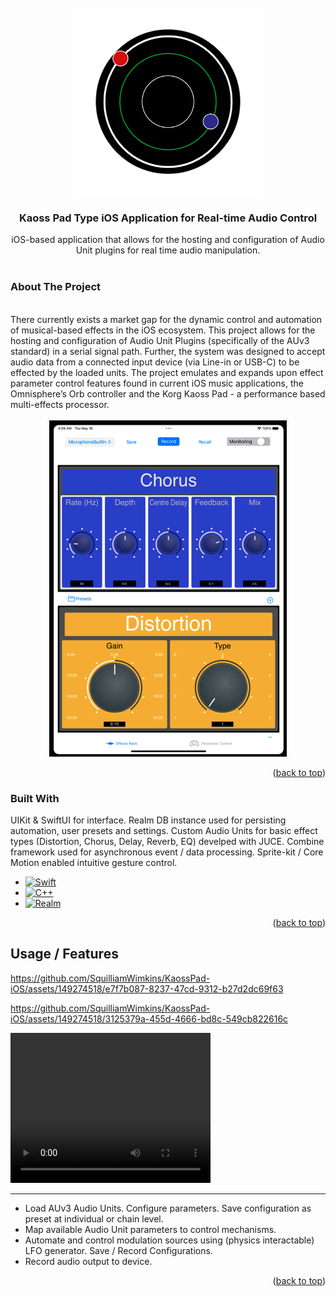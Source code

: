 <!-- PROJECT LOGO -->
<br />
<div align="center">
  <a href="https://github.com/SquilliamWimkins/KaossPad-iOS/">
    <img src="images/logo.png" alt="Logo" width="300" height="300">
  </a>

<h3 align="center">Kaoss Pad Type iOS Application for Real-time Audio Control</h3>

  <p align="center">
    iOS-based application that allows for the hosting and configuration of Audio Unit plugins for real time audio manipulation.
    <br />
    <br />
  </p>
</div>
<!-- ABOUT THE PROJECT -->

### About The Project

<br />
There currently exists a market gap for the dynamic control and automation of musical-based effects in the iOS ecosystem. This project allows for the hosting and configuration of Audio Unit Plugins (specifically of the AUv3 standard) in a serial signal path. Further, the system was designed to accept audio data from a connected input device (via Line-in or USB-C) to be effected by the loaded units. The project emulates and expands upon effect parameter control features found in current iOS music applications, the Omnisphere’s Orb controller and the Korg Kaoss Pad - a performance based multi-effects processor.

<br />



<br />
<div class="parent_div" style="text-align:center;">
    <img class=" img-rounded" src="images/auHosting.png" alt="logo" width="380" >   
</div>

<p align="right">(<a href="#readme-top">back to top</a>)</p>


### Built With

UIKit & SwiftUI for interface. Realm DB instance used for persisting automation, user presets and settings. Custom Audio Units for basic effect types (Distortion, Chorus, Delay, Reverb, EQ) develped with JUCE. Combine framework used for asynchronous event / data processing. Sprite-kit / Core Motion enabled intuitive gesture control.

* [![Swift][Swift.js]][Swift-url]
* [![C++][Cplusplus.js]][Cplusplus-url]
* [![Realm][Realm.js]][Realm-url]


<p align="right">(<a href="#readme-top">back to top</a>)</p>

<!-- USAGE EXAMPLES -->
## Usage / Features



https://github.com/SquilliamWimkins/KaossPad-iOS/assets/149274518/e7f7b087-8237-47cd-9312-b27d2dc69f63


https://github.com/SquilliamWimkins/KaossPad-iOS/assets/149274518/3125379a-455d-4666-bd8c-549cb822616c



<video width="320" height="240" controls>
  <source src="images/AUHost-3 copy.mp4" type="video/mp4">
</video>

___

- Load AUv3 Audio Units. Configure parameters. Save configuration as preset at individual or chain level.
- Map available Audio Unit parameters to control mechanisms.
- Automate and control modulation sources using (physics interactable) LFO generator. Save / Record Configurations.
- Record audio output to device.


<p align="right">(<a href="#readme-top">back to top</a>)</p>


<!-- MARKDOWN LINKS & IMAGES -->
<!-- https://www.markdownguide.org/basic-syntax/#reference-style-links -->
[product-screenshot1]: images/screenshot1.png
[Swift.js]: https://img.shields.io/badge/Swift-FA7343?style=for-the-badge&logo=swift&logoColor=white
[Swift-url]: https://www.apple.com/uk/swift/
[Cplusplus.js]: https://img.shields.io/badge/C%2B%2B-00599C?style=for-the-badge&logo=c%2B%2B&logoColor=white
[Cplusplus-url]: https://cplusplus.com/
[Realm.js]: https://img.shields.io/badge/Realm-39477F?style=for-the-badge&logo=realm&logoColor=white
[Realm-url]: https://realm.io/
